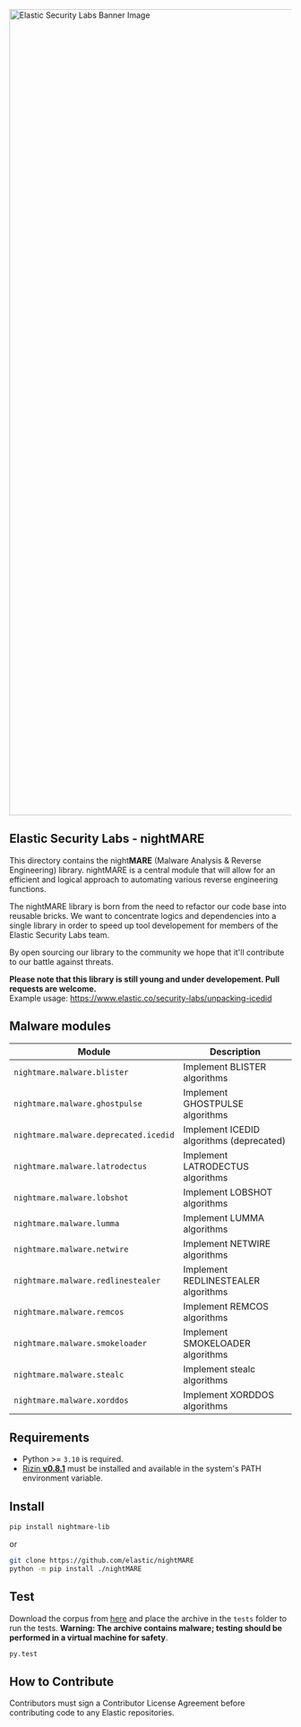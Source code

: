 <img width="1440" alt="Elastic Security Labs Banner Image" src="https://user-images.githubusercontent.com/7442091/234121634-fd2518cf-70cb-4eee-8134-393c1f712bac.png">

## Elastic Security Labs - nightMARE

This directory contains the night**MARE** (Malware Analysis & Reverse Engineering) library. nightMARE is a central module that will allow for an efficient and logical approach to automating various reverse engineering functions. 

The nightMARE library is born from the need to refactor our code base into reusable bricks. We want to concentrate logics and dependencies into a single library in order to speed up tool developement for members of the Elastic Security Labs team.

By open sourcing our library to the community we hope that it'll contribute to our battle against threats.

**Please note that this library is still young and under developement. Pull requests are welcome.**  
Example usage: https://www.elastic.co/security-labs/unpacking-icedid

## Malware modules

| Module                                | Description                              |
| ------------------------------------- | ---------------------------------------- |
| `nightmare.malware.blister`           | Implement BLISTER algorithms             |
| `nightmare.malware.ghostpulse`        | Implement GHOSTPULSE algorithms          |
| `nightmare.malware.deprecated.icedid` | Implement ICEDID algorithms (deprecated) |
| `nightmare.malware.latrodectus`       | Implement LATRODECTUS algorithms         |
| `nightmare.malware.lobshot`           | Implement LOBSHOT algorithms             |
| `nightmare.malware.lumma`             | Implement LUMMA algorithms               |
| `nightmare.malware.netwire`           | Implement NETWIRE algorithms             |
| `nightmare.malware.redlinestealer`    | Implement REDLINESTEALER algorithms      |
| `nightmare.malware.remcos`            | Implement REMCOS algorithms              |
| `nightmare.malware.smokeloader`       | Implement SMOKELOADER algorithms         |
| `nightmare.malware.stealc`            | Implement stealc algorithms              |
| `nightmare.malware.xorddos`           | Implement XORDDOS algorithms             |

## Requirements
- Python >= `3.10` is required.
- [Rizin **v0.8.1**](https://github.com/rizinorg/rizin/releases/tag/v0.8.1) must be installed and available in the system's PATH environment variable.

## Install
```bash
pip install nightmare-lib
```

or

```bash
git clone https://github.com/elastic/nightMARE
python -m pip install ./nightMARE
```

## Test
Download the corpus from [here](#not-yet) and place the archive in the `tests` folder to run the tests. **Warning: The archive contains malware; testing should be performed in a virtual machine for safety**.

```bash
py.test
```

## How to Contribute
Contributors must sign a Contributor License Agreement before contributing code to any Elastic repositories.

